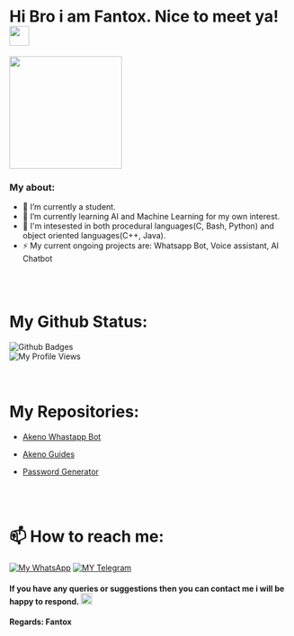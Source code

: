 # Hi Bro i am Fantox. Nice to meet ya!   <img src="https://c.tenor.com/y9nm4uVkjUIAAAAi/cute.gif" width="35px">


<a href="https://t.me/Ftx00"><img align='centre' src='https://c.tenor.com/SpDpac3s-ccAAAAC/anime-boy.gif' width='200"'> </a>

### My about:
- 🔭 I’m currently a student.
- 🌱 I’m currently learning AI and Machine Learning for my own interest. 
- 🤔 I'm intesested in both procedural languages(C, Bash, Python) and object oriented languages(C++, Java).
- ⚡ My current ongoing projects are: Whatsapp Bot, Voice assistant, AI Chatbot

<br>
<br>

# My Github Status:

![Github Badges](https://github-readme-stats.vercel.app/api?username=FantoX001&show_icons=true&theme=orange)<br>
![My Profile Views](https://gpvc.arturio.dev/FantoX001)
<br>
<br>
<br>


# My Repositories:

-   [Akeno Whastapp Bot](https://github.com/FantoX001/Akeno-Whatsapp-Bot) 

-   [Akeno Guides](https://github.com/FantoX001/Akeno-Guides)

-   [Password Generator](https://github.com/FantoX001/Password-Generator)
<br>
<br>


# 📫 How to reach me:
[![My WhatsApp](https://img.shields.io/badge/WhatsApp-25D366?style=for-the-badge&logo=whatsapp&logoColor=white)](https://wa.me/918101187835)
[![MY Telegram](https://img.shields.io/badge/telegram-1b77FF.svg?style=for-the-badge&logo=telegram)](https://t.me/Ftx00) <br>


#### If you have any queries or suggestions then you can contact me i will be happy to respond. <img src="https://c.tenor.com/y9nm4uVkjUIAAAAi/cute.gif" width="20px">
#### Regards: Fantox
<br>
